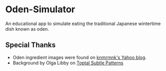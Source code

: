 # Oden-Simulator
An educational app to simulate eating the traditional Japanese wintertime dish known as oden.

## Special Thanks
* Oden ingredient images were found on [knmrmnk's Yahoo blog](https://blogs.yahoo.co.jp/knmrmnk/14971772.html).
* Background by Olga Libby on [Toptal Subtle Patterns](https://www.toptal.com/designers/subtlepatterns/japanese-asanoha/)